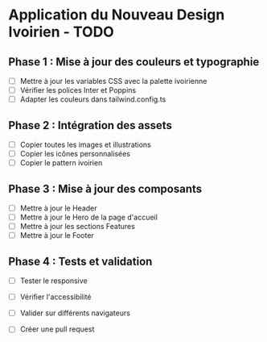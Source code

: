 # Application du Nouveau Design Ivoirien - TODO

## Phase 1 : Mise à jour des couleurs et typographie
- [ ] Mettre à jour les variables CSS avec la palette ivoirienne
- [ ] Vérifier les polices Inter et Poppins
- [ ] Adapter les couleurs dans tailwind.config.ts

## Phase 2 : Intégration des assets
- [ ] Copier toutes les images et illustrations
- [ ] Copier les icônes personnalisées
- [ ] Copier le pattern ivoirien

## Phase 3 : Mise à jour des composants
- [ ] Mettre à jour le Header
- [ ] Mettre à jour le Hero de la page d'accueil
- [ ] Mettre à jour les sections Features
- [ ] Mettre à jour le Footer

## Phase 4 : Tests et validation
- [ ] Tester le responsive
- [ ] Vérifier l'accessibilité
- [ ] Valider sur différents navigateurs
- [ ] Créer une pull request

